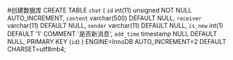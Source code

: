 #创建数据库
CREATE TABLE `chat` (
  `id` int(11) unsigned NOT NULL AUTO_INCREMENT,
  `content` varchar(500) DEFAULT NULL,
  `receiver` varchar(11) DEFAULT NULL,
  `sender` varchar(11) DEFAULT NULL,
  `is_new` int(1) DEFAULT '1' COMMENT '是否新消息',
  `add_time` timestamp NULL DEFAULT NULL,
  PRIMARY KEY (`id`)
) ENGINE=InnoDB AUTO_INCREMENT=2 DEFAULT CHARSET=utf8mb4;